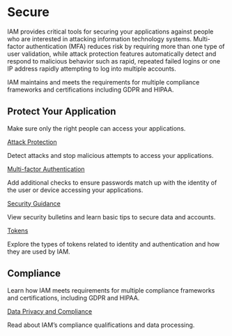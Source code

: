 # Secure

IAM provides critical tools for securing your applications against people who are interested in attacking information technology systems. Multi-factor authentication (MFA) reduces risk by requiring more than one type of user validation, while attack protection features automatically detect and respond to malicious behavior such as rapid, repeated failed logins or one IP address rapidly attempting to log into multiple accounts. 

IAM maintains and meets the requirements for multiple compliance frameworks and certifications including GDPR and HIPAA.

## Protect Your Application
Make sure only the right people can access your applications.

[Attack Protection]()

Detect attacks and stop malicious attempts to access your applications.

[Multi-factor Authentication]()

Add additional checks to ensure passwords match up with the identity of the user or device 
accessing your applications.

[Security Guidance]()

View security bulletins and learn basic tips to secure data and accounts.

[Tokens]()

Explore the types of tokens related to identity and authentication and how they are used by IAM.

## Compliance
Learn how IAM meets requirements for multiple compliance frameworks and certifications, including 
GDPR and HIPAA.

[Data Privacy and Compliance]()

Read about IAM’s compliance qualifications and data processing.
